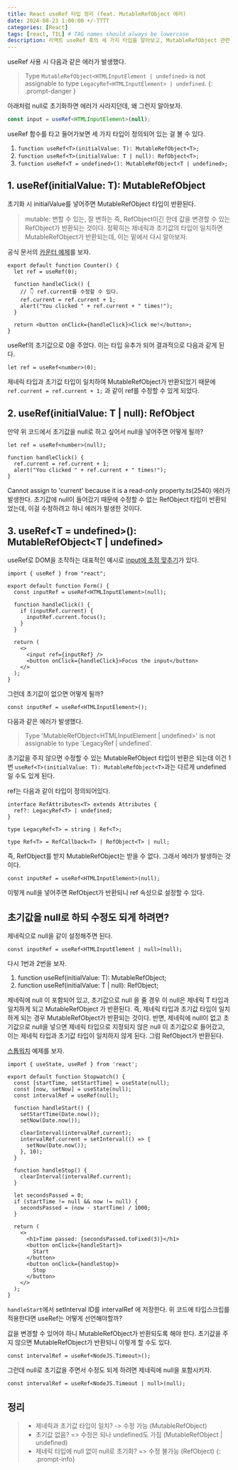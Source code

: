 ```yaml
---
title: React useRef 타입 정리 (feat. MutableRefObject 에러)
date: 2024-08-23 1:00:00 +/-TTTT
categories: [React]
tags: [react, TIL] # TAG names should always be lowercase
description: 리액트 useRef 훅의 세 가지 타입을 알아보고, MutableRefObject 관련 에러의 원인 파악하기
---
```


useRef 사용 시 다음과 같은 에러가 발생했다.

> Type `MutableRefObject<HTMLInputElement | undefined>` is not assignable to type `LegacyRef<HTMLInputElement> | undefined`.
{: .prompt-danger }

아래처럼 null로 초기화하면 에러가 사라지던데, 왜 그런지 알아보자.

```ts
const input = useRef<HTMLInputElement>(null);
```

useRef 함수를 타고 들어가보면 세 가지 타입이 정의되어 있는 걸 볼 수 있다.

1. `function useRef<T>(initialValue: T): MutableRefObject<T>;`
2. `function useRef<T>(initialValue: T | null): RefObject<T>;`
3. `function useRef<T = undefined>(): MutableRefObject<T | undefined>;`

## 1. useRef<T>(initialValue: T): MutableRefObject<T>

초기화 시 initialValue를 넣어주면 MutableRefObject 타입이 반환된다.

> mutable: 변할 수 있는, 잘 변하는
> 즉, RefObject이긴 한데 값을 변경할 수 있는 RefObject가 반환되는 것이다.
> 정확히는 제네릭과 초기값의 타입이 일치하면 MutableRefObject가 반환되는데, 이는 밑에서 다시 알아보자.

공식 문서의 [카운터 예제](https://ko.react.dev/reference/react/useRef#click-counter)를 보자.

```tsx
export default function Counter() {
  let ref = useRef(0);

  function handleClick() {
    // 👇 ref.current를 수정할 수 있다.
    ref.current = ref.current + 1;
    alert("You clicked " + ref.current + " times!");
  }

  return <button onClick={handleClick}>Click me!</button>;
}
```

useRef의 초기값으로 0을 주었다. 이는 타입 유추가 되어 결과적으로 다음과 같게 된다.

```
let ref = useRef<number>(0);
```

제네릭 타입과 초기값 타입이 일치하여 MutableRefObject가 반환되었기 때문에 `ref.current = ref.current + 1;` 과 같이 ref를 수정할 수 있게 되었다.

## 2. useRef<T>(initialValue: T | null): RefObject<T>

만약 위 코드에서 초기값을 null로 하고 싶어서 null을 넣어주면 어떻게 될까?

```tsx
let ref = useRef<number>(null);

function handleClick() {
  ref.current = ref.current + 1;
  alert("You clicked " + ref.current + " times!");
}
```


Cannot assign to 'current' because it is a read-only property.ts(2540) 에러가 발생한다. 초기값에 null이 들어갔기 때문에 수정할 수 없는 RefObject 타입이 반환되었는데, 이걸 수정하려고 하니 에러가 발생한 것이다.

## 3. useRef<T = undefined>(): MutableRefObject<T | undefined>

useRef로 DOM을 조작하는 대표적인 예시로 [input에 초점 맞추기](https://ko.react.dev/reference/react/useRef#examples-dom)가 있다.

```tsx
import { useRef } from "react";

export default function Form() {
  const inputRef = useRef<HTMLInputElement>(null);

  function handleClick() {
    if (inputRef.current) {
      inputRef.current.focus();
    }
  }

  return (
    <>
      <input ref={inputRef} />
      <button onClick={handleClick}>Focus the input</button>
    </>
  );
}
```

그런데 초기값이 없으면 어떻게 될까?

```tsx
const inputRef = useRef<HTMLInputElement>();
```

다음과 같은 에러가 발생했다.

> Type 'MutableRefObject<HTMLInputElement | undefined>' is not assignable to type 'LegacyRef<HTMLInputElement> | undefined'.


초기값을 주지 않으면 수정할 수 있는 MutableRefObject 타입이 반환은 되는데 이건 1번 `useRef<T>(initialValue: T): MutableRefObject<T>`과는 다르게 undefined 일 수도 있게 된다.

ref는 다음과 같이 타입이 정의되어있다.

```tsx
interface RefAttributes<T> extends Attributes {
  ref?: LegacyRef<T> | undefined;
}

type LegacyRef<T> = string | Ref<T>;

type Ref<T> = RefCallback<T> | RefObject<T> | null;
```

즉, RefObject를 받지 MutableRefObject는 받을 수 없다. 그래서 에러가 발생하는 것이다.

```tsx
const inputRef = useRef<HTMLInputElement>(null);
```

이렇게 null을 넣어주면 RefObject가 반환되니 ref 속성으로 설정할 수 있다.

## 초기값을 null로 하되 수정도 되게 하려면?

제네릭으로 null을 같이 설정해주면 된다.

```tsx
const inputRef = useRef<HTMLInputElement | null>(null);
```

다시 1번과 2번을 보자.

1. function useRef<T>(initialValue: T): MutableRefObject<T>;
2. function useRef<T>(initialValue: T | null): RefObject<T>;

제네릭에 null 이 포함되어 있고, 초기값으로 null 을 줄 경우 이 null은 제네릭 T 타입과 일치하게 되고 MutableRefObject 가 반환된다. 즉, 제네릭 타입과 초기값 타입이 일치하게 되는 경우 MutableRefObject가 반환되는 것이다.
반면, 제네릭에 null이 없고 초기값으로 null을 넣으면 제네릭 타입으로 지정되지 않은 null 이 초기값으로 들어갔고, 이는 제네릭 타입과 초기값 타입이 일치하지 않게 된다. 그럼 RefObject가 반환된다.

[스톱워치](https://ko.react.dev/reference/react/useRef#referencing-a-value-with-a-ref) 예제를 보자.

```tsx
import { useState, useRef } from 'react';

export default function Stopwatch() {
  const [startTime, setStartTime] = useState(null);
  const [now, setNow] = useState(null);
  const intervalRef = useRef(null);

  function handleStart() {
    setStartTime(Date.now());
    setNow(Date.now());

    clearInterval(intervalRef.current);
    intervalRef.current = setInterval(() => {
      setNow(Date.now());
    }, 10);
  }

  function handleStop() {
    clearInterval(intervalRef.current);
  }

  let secondsPassed = 0;
  if (startTime != null && now != null) {
    secondsPassed = (now - startTime) / 1000;
  }

  return (
    <>
      <h1>Time passed: {secondsPassed.toFixed(3)}</h1>
      <button onClick={handleStart}>
        Start
      </button>
      <button onClick={handleStop}>
        Stop
      </button>
    </>
  );
}

```

`handleStart`에서 setInterval ID를 intervalRef 에 저장한다. 위 코드에 타입스크립를 적용한다면 useRef는 어떻게 선언해야할까?

값을 변경할 수 있어야 하니 MutableRefObject가 반환되도록 해야 한다.
초기값을 주지 않으면 MutableRefObject가 반환되니 이렇게 할 수도 있다.

```tsx
const intervalRef = useRef<NodeJS.Timeout>();
```

그런데 null로 초기값을 주면서 수정도 되게 하려면 제네릭에 null을 포함시키자.

```tsx
const intervalRef = useRef<NodeJS.Timeout | null>(null);
```

## 정리

> - 제네릭과 초기값 타입이 일치? -> 수정 가능 (MutableRefObject)
> - 초기값 없음? => 수정은 되나 undefined도 가짐 (MutableRefObject \| undefined)
> - 제네릭 타입에 null 없이 null로 초기화? => 수정 불가능 (RefObject)
{: .prompt-info}

